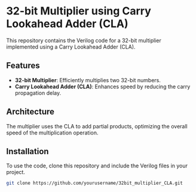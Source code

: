 # 32-bit Multiplier using Carry Lookahead Adder (CLA)

This repository contains the Verilog code for a 32-bit multiplier implemented using a Carry Lookahead Adder (CLA).

## Features

- **32-bit Multiplier**: Efficiently multiplies two 32-bit numbers.
- **Carry Lookahead Adder (CLA)**: Enhances speed by reducing the carry propagation delay.

## Architecture

The multiplier uses the CLA to add partial products, optimizing the overall speed of the multiplication operation.

## Installation

To use the code, clone this repository and include the Verilog files in your project.

```bash
git clone https://github.com/yourusername/32bit_multiplier_CLA.git
